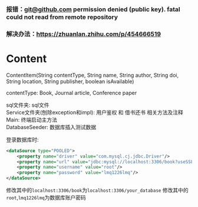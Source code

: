 ### 报错：git@github.com permission denied (public key). fatal could not read from remote repository
### 解决办法：https://zhuanlan.zhihu.com/p/454666519


# Content

ContentItem(String contentType, String name, String author, String doi, String location, String publisher, boolean isAvailable) 

contentType: Book, Journal article, Conference paper

sql文件夹: sql文件 <br>
Service文件夹(刨除exception和impl): 用户鉴权 和 借书还书 相关方法及注释<br>
Main: 终端启动主方法<br>
DatabaseSeeder: 数据库插入测试数据<br>

登录数据库时:
```xml
<dataSource type="POOLED">
    <property name="driver" value="com.mysql.cj.jdbc.Driver"/>
    <property name="url" value="jdbc:mysql://localhost:3306/book?useSSL=false&amp;serverTimezone=UTC"/>
    <property name="username" value="root"/>
    <property name="password" value="lmq1226lmq"/>
</dataSource>
```
修改其中的`localhost:3306/book`为`localhost:3306/your_database`
修改其中的`root`,`lmq1226lmq`为数据库账户密码

